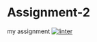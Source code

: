 # Assignment-2
my assignment
 [![linter](https://github.com/Jayden-Cellucci/Assignment-02/workflows/linter/badge.svg)](https://github.com/marketplace/actions/super-linter)         
